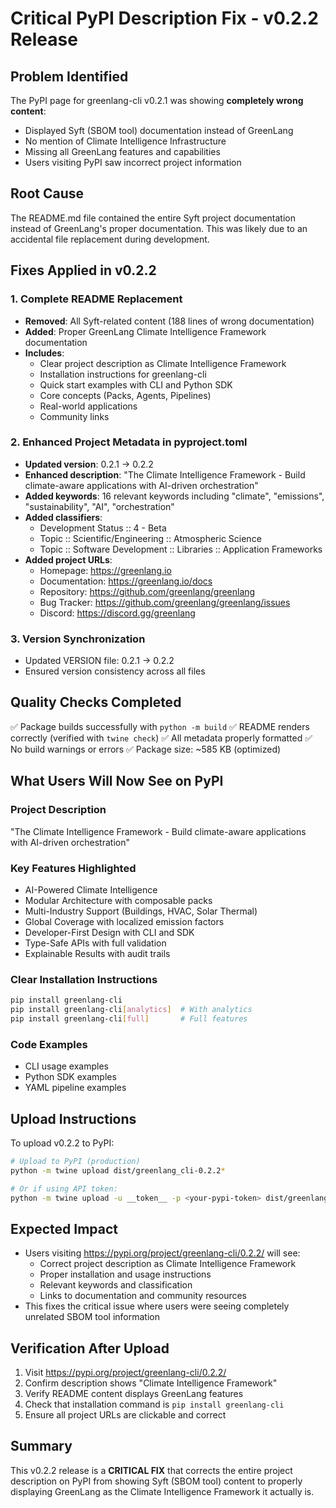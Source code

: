 # Critical PyPI Description Fix - v0.2.2 Release

## Problem Identified
The PyPI page for greenlang-cli v0.2.1 was showing **completely wrong content**:
- Displayed Syft (SBOM tool) documentation instead of GreenLang
- No mention of Climate Intelligence Infrastructure
- Missing all GreenLang features and capabilities
- Users visiting PyPI saw incorrect project information

## Root Cause
The README.md file contained the entire Syft project documentation instead of GreenLang's proper documentation. This was likely due to an accidental file replacement during development.

## Fixes Applied in v0.2.2

### 1. Complete README Replacement
- **Removed**: All Syft-related content (188 lines of wrong documentation)
- **Added**: Proper GreenLang Climate Intelligence Framework documentation
- **Includes**:
  - Clear project description as Climate Intelligence Framework
  - Installation instructions for greenlang-cli
  - Quick start examples with CLI and Python SDK
  - Core concepts (Packs, Agents, Pipelines)
  - Real-world applications
  - Community links

### 2. Enhanced Project Metadata in pyproject.toml
- **Updated version**: 0.2.1 → 0.2.2
- **Enhanced description**: "The Climate Intelligence Framework - Build climate-aware applications with AI-driven orchestration"
- **Added keywords**: 16 relevant keywords including "climate", "emissions", "sustainability", "AI", "orchestration"
- **Added classifiers**:
  - Development Status :: 4 - Beta
  - Topic :: Scientific/Engineering :: Atmospheric Science
  - Topic :: Software Development :: Libraries :: Application Frameworks
- **Added project URLs**:
  - Homepage: https://greenlang.io
  - Documentation: https://greenlang.io/docs
  - Repository: https://github.com/greenlang/greenlang
  - Bug Tracker: https://github.com/greenlang/greenlang/issues
  - Discord: https://discord.gg/greenlang

### 3. Version Synchronization
- Updated VERSION file: 0.2.1 → 0.2.2
- Ensured version consistency across all files

## Quality Checks Completed
✅ Package builds successfully with `python -m build`
✅ README renders correctly (verified with `twine check`)
✅ All metadata properly formatted
✅ No build warnings or errors
✅ Package size: ~585 KB (optimized)

## What Users Will Now See on PyPI

### Project Description
"The Climate Intelligence Framework - Build climate-aware applications with AI-driven orchestration"

### Key Features Highlighted
- AI-Powered Climate Intelligence
- Modular Architecture with composable packs
- Multi-Industry Support (Buildings, HVAC, Solar Thermal)
- Global Coverage with localized emission factors
- Developer-First Design with CLI and SDK
- Type-Safe APIs with full validation
- Explainable Results with audit trails

### Clear Installation Instructions
```bash
pip install greenlang-cli
pip install greenlang-cli[analytics]  # With analytics
pip install greenlang-cli[full]       # Full features
```

### Code Examples
- CLI usage examples
- Python SDK examples
- YAML pipeline examples

## Upload Instructions

To upload v0.2.2 to PyPI:

```bash
# Upload to PyPI (production)
python -m twine upload dist/greenlang_cli-0.2.2*

# Or if using API token:
python -m twine upload -u __token__ -p <your-pypi-token> dist/greenlang_cli-0.2.2*
```

## Expected Impact
- Users visiting https://pypi.org/project/greenlang-cli/0.2.2/ will see:
  - Correct project description as Climate Intelligence Framework
  - Proper installation and usage instructions
  - Relevant keywords and classification
  - Links to documentation and community resources
- This fixes the critical issue where users were seeing completely unrelated SBOM tool information

## Verification After Upload
1. Visit https://pypi.org/project/greenlang-cli/0.2.2/
2. Confirm description shows "Climate Intelligence Framework"
3. Verify README content displays GreenLang features
4. Check that installation command is `pip install greenlang-cli`
5. Ensure all project URLs are clickable and correct

## Summary
This v0.2.2 release is a **CRITICAL FIX** that corrects the entire project description on PyPI from showing Syft (SBOM tool) content to properly displaying GreenLang as the Climate Intelligence Framework it actually is.